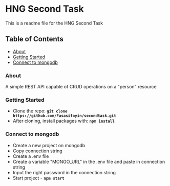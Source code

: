 # HNG Second Task

This is a readme file for the HNG Second Task

## Table of Contents

* [About](#about)
* [Getting Started](#start)
* [Connect to mongodb](#mongo)

### <a name="about"></a> About
A simple REST API capable of CRUD operations on a "person" resource

### <a name="start"></a> Getting Started
- Clone the repo: **`git clone https://github.com/Fasasifoyin/secondtask.git`**
- After cloning, install packages with: **`npm install`** 

### <a name="mongo"></a> Connect to mongodb
- Create a new project on mongodb
- Copy connection string
- Create a .env file
- Create a variable "MONGO_URL" in the .env file and paste in connection string
- Input the right password in the connection string
- Start project - **`npm start`**